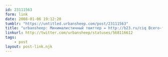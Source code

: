 ```yaml
---
id: 23111563
form: link
date: 2008-01-06 19:12:20
tumblr: "https://untitled.urbansheep.com/post/23111563"
title: "urbansheep: Минималистичный твиттер = http://b23.ru/ciq Всего-то нужен файрфокс и stylish (http://b23.ru/cix)."
linkurl: http://twitter.com/urbansheep/statuses/568116612
tags:
    - post
layout: post-link.njk
---
```


